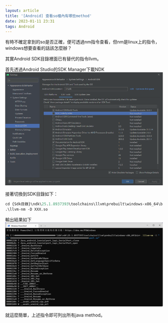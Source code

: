 ```yaml
---
layout: article
title: '[Android] 查看so檔內有哪些method'
date: 2023-01-11 23:31
tags: Android
---
```

有時不確定拿到的so是否正確，便可透過nm指令查看，但nm是linux上的指令，windows想要查看的話該怎麼辦？
<!--more-->

其實Android SDK目錄裡面已有替代的指令llvm。

首先透過Android Studio的SDK Manager下載NDK
![](/assets/as_ndk_install.png)

接著切換到SDK目錄如下：
```ps
cd {Sdk目錄}\ndk\25.1.8937393\toolchains\llvm\prebuilt\windows-x86_64\bin
.\llvm-nm -D XXX.so
```
輸出結果如下
![](/assets/llvm_nm.png)

就這麼簡單，上述指令即可列出所有java method。